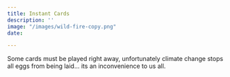 ```yaml
---
title: Instant Cards
description: ''
image: "/images/wild-fire-copy.png"
date: 

---
```

Some cards must be played right away, unfortunately climate change stops all eggs from being laid... its an inconvenience to us all.